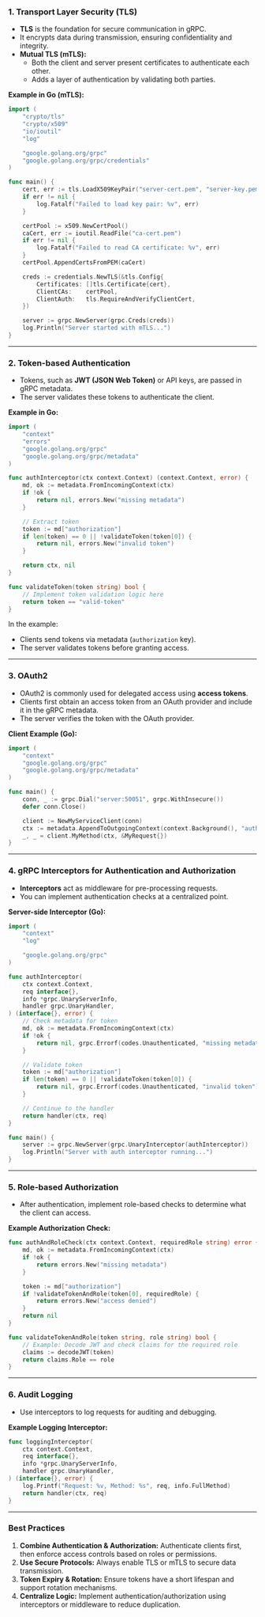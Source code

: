 ### **1. Transport Layer Security (TLS)**

- **TLS** is the foundation for secure communication in gRPC.
- It encrypts data during transmission, ensuring confidentiality and integrity.
- **Mutual TLS (mTLS):**
    - Both the client and server present certificates to authenticate each other.
    - Adds a layer of authentication by validating both parties.

**Example in Go (mTLS):**

```go
import (
	"crypto/tls"
	"crypto/x509"
	"io/ioutil"
	"log"

	"google.golang.org/grpc"
	"google.golang.org/grpc/credentials"
)

func main() {
	cert, err := tls.LoadX509KeyPair("server-cert.pem", "server-key.pem")
	if err != nil {
		log.Fatalf("Failed to load key pair: %v", err)
	}

	certPool := x509.NewCertPool()
	caCert, err := ioutil.ReadFile("ca-cert.pem")
	if err != nil {
		log.Fatalf("Failed to read CA certificate: %v", err)
	}
	certPool.AppendCertsFromPEM(caCert)

	creds := credentials.NewTLS(&tls.Config{
		Certificates: []tls.Certificate{cert},
		ClientCAs:    certPool,
		ClientAuth:   tls.RequireAndVerifyClientCert,
	})

	server := grpc.NewServer(grpc.Creds(creds))
	log.Println("Server started with mTLS...")
}
```

---
### **2. Token-based Authentication**

- Tokens, such as **JWT (JSON Web Token)** or API keys, are passed in gRPC metadata.
- The server validates these tokens to authenticate the client.

**Example in Go:**

```go
import (
	"context"
	"errors"
	"google.golang.org/grpc"
	"google.golang.org/grpc/metadata"
)

func authInterceptor(ctx context.Context) (context.Context, error) {
	md, ok := metadata.FromIncomingContext(ctx)
	if !ok {
		return nil, errors.New("missing metadata")
	}

	// Extract token
	token := md["authorization"]
	if len(token) == 0 || !validateToken(token[0]) {
		return nil, errors.New("invalid token")
	}

	return ctx, nil
}

func validateToken(token string) bool {
	// Implement token validation logic here
	return token == "valid-token"
}
```

In the example:

- Clients send tokens via metadata (`authorization` key).
- The server validates tokens before granting access.

---
### **3. OAuth2**

- OAuth2 is commonly used for delegated access using **access tokens**.
- Clients first obtain an access token from an OAuth provider and include it in the gRPC metadata.
- The server verifies the token with the OAuth provider.

**Client Example (Go):**

```go
import (
	"context"
	"google.golang.org/grpc"
	"google.golang.org/grpc/metadata"
)

func main() {
	conn, _ := grpc.Dial("server:50051", grpc.WithInsecure())
	defer conn.Close()

	client := NewMyServiceClient(conn)
	ctx := metadata.AppendToOutgoingContext(context.Background(), "authorization", "Bearer <access_token>")
	_, _ = client.MyMethod(ctx, &MyRequest{})
}
```

---
### **4. gRPC Interceptors for Authentication and Authorization**

- **Interceptors** act as middleware for pre-processing requests.
- You can implement authentication checks at a centralized point.

**Server-side Interceptor (Go):**

```go
import (
	"context"
	"log"

	"google.golang.org/grpc"
)

func authInterceptor(
	ctx context.Context,
	req interface{},
	info *grpc.UnaryServerInfo,
	handler grpc.UnaryHandler,
) (interface{}, error) {
	// Check metadata for token
	md, ok := metadata.FromIncomingContext(ctx)
	if !ok {
		return nil, grpc.Errorf(codes.Unauthenticated, "missing metadata")
	}

	// Validate token
	token := md["authorization"]
	if len(token) == 0 || !validateToken(token[0]) {
		return nil, grpc.Errorf(codes.Unauthenticated, "invalid token")
	}

	// Continue to the handler
	return handler(ctx, req)
}

func main() {
	server := grpc.NewServer(grpc.UnaryInterceptor(authInterceptor))
	log.Println("Server with auth interceptor running...")
}
```

---
### **5. Role-based Authorization**

- After authentication, implement role-based checks to determine what the client can access.

**Example Authorization Check:**

```go
func authAndRoleCheck(ctx context.Context, requiredRole string) error {
	md, ok := metadata.FromIncomingContext(ctx)
	if !ok {
		return errors.New("missing metadata")
	}

	token := md["authorization"]
	if !validateTokenAndRole(token[0], requiredRole) {
		return errors.New("access denied")
	}
	return nil
}

func validateTokenAndRole(token string, role string) bool {
	// Example: Decode JWT and check claims for the required role
	claims := decodeJWT(token)
	return claims.Role == role
}
```

---
### **6. Audit Logging**

- Use interceptors to log requests for auditing and debugging.

**Example Logging Interceptor:**

```go
func loggingInterceptor(
	ctx context.Context,
	req interface{},
	info *grpc.UnaryServerInfo,
	handler grpc.UnaryHandler,
) (interface{}, error) {
	log.Printf("Request: %v, Method: %s", req, info.FullMethod)
	return handler(ctx, req)
}
```

---

### **Best Practices**

1. **Combine Authentication & Authorization:** Authenticate clients first, then enforce access controls based on roles or permissions.
2. **Use Secure Protocols:** Always enable TLS or mTLS to secure data transmission.
3. **Token Expiry & Rotation:** Ensure tokens have a short lifespan and support rotation mechanisms.
4. **Centralize Logic:** Implement authentication/authorization using interceptors or middleware to reduce duplication.